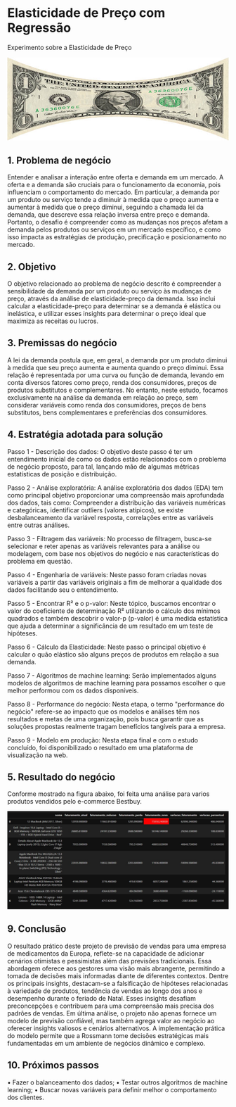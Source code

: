 # Elasticidade de Preço com Regressão

Experimento sobre a Elasticidade de Preço

![Elasticidade](img/Cedula_esticada.jpg)

## 1.	Problema de negócio
Entender e analisar a interação entre oferta e demanda em um mercado. A oferta e a demanda são cruciais para o funcionamento da economia, pois influenciam o comportamento do mercado. Em particular, a demanda por um produto ou serviço tende a diminuir à medida que o preço aumenta e aumentar à medida que o preço diminui, seguindo a chamada lei da demanda, que descreve essa relação inversa entre preço e demanda. Portanto, o desafio é compreender como as mudanças nos preços afetam a demanda pelos produtos ou serviços em um mercado específico, e como isso impacta as estratégias de produção, precificação e posicionamento no mercado.

## 2.	Objetivo
O objetivo relacionado ao problema de negócio descrito é compreender a sensibilidade da demanda por um produto ou serviço às mudanças de preço, através da análise de elasticidade-preço da demanda. Isso inclui calcular a elasticidade-preço para determinar se a demanda é elástica ou inelástica, e utilizar esses insights para determinar o preço ideal que maximiza as receitas ou lucros.

## 3.	Premissas do negócio
A lei da demanda postula que, em geral, a demanda por um produto diminui à medida que seu preço aumenta e aumenta quando o preço diminui. Essa relação é representada por uma curva ou função de demanda, levando em conta diversos fatores como preço, renda dos consumidores, preços de produtos substitutos e complementares. No entanto, neste estudo, focamos exclusivamente na análise da demanda em relação ao preço, sem considerar variáveis como renda dos consumidores, preços de bens substitutos, bens complementares e preferências dos consumidores.

## 4.	Estratégia adotada para solução

Passo 1 - Descrição dos dados: O objetivo deste passo é ter um entendimento inicial de como os dados estão relacionados com o problema de negócio proposto, para tal, lançando mão de algumas métricas estatísticas de posição e distribuição.

Passo 2 - Análise exploratória: A análise exploratória dos dados (EDA) tem como principal objetivo proporcionar uma compreensão mais aprofundada dos dados, tais como: Compreender a distribuição das variáveis numéricas e categóricas, identificar outliers (valores atípicos), se existe desbalanceamento da variável resposta, correlações entre as variáveis entre outras análises.

Passo 3 - Filtragem das variáveis: No processo de filtragem, busca-se selecionar e reter apenas as variáveis relevantes para a análise ou modelagem, com base nos objetivos do negócio e nas características do problema em questão.

Passo 4 - Engenharia de variáveis: Neste passo foram criadas novas variáveis a partir das variáveis originais a fim de melhorar a qualidade dos dados facilitando seu o entendimento.

Passo 5 - Encontrar R² e o p-valor: Neste tópico, buscamos encontrar o valor do coeficiente de determinação R² utilizando o cálculo dos mínimos quadrados e também descobrir o valor-p (p-valor) é uma medida estatística que ajuda a determinar a significância de um resultado em um teste de hipóteses.
 
Passo 6 - Cálculo da Elasticidade: Neste passo o principal objetivo é calcular o quão elástico são alguns preços de produtos em relação a sua demanda.

Passo 7 - Algoritmos de machine learning: Serão implementados alguns modelos de algoritmos de machine learning para possamos escolher o que melhor performou com os dados disponíveis.
 
Passo 8 - Performance do negócio: Nesta etapa, o termo "performance do negócio" refere-se ao impacto que os modelos e análises têm nos resultados e metas de uma organização, pois busca garantir que as soluções propostas realmente tragam benefícios tangíveis para a empresa.

Passo 9 - Modelo em produção: Nesta etapa final e com o estudo concluído, foi disponibilizado o resultado em uma plataforma de visualização na web.

## 5.	Resultado do negócio
Conforme mostrado na figura abaixo, foi feita uma análise para varios produtos vendidos pelo e-commerce Bestbuy.
 
 ![Faturamento](img/Tabela_maiores_faturamento.jpg)

## 9.	Conclusão
O resultado prático deste projeto de previsão de vendas para uma empresa de medicamentos da Europa, reflete-se na capacidade de adicionar cenários otimistas e pessimistas além das previsões tradicionais. Essa abordagem oferece aos gestores uma visão mais abrangente, permitindo a tomada de decisões mais informadas diante de diferentes contextos.
Dentre os principais insights, destacam-se a falsificação de hipóteses relacionadas à variedade de produtos, tendência de vendas ao longo dos anos e desempenho durante o feriado de Natal. Esses insights desafiam preconcepções e contribuem para uma compreensão mais precisa dos padrões de vendas.
Em última análise, o projeto não apenas fornece um modelo de previsão confiável, mas também agrega valor ao negócio ao oferecer insights valiosos e cenários alternativos. A implementação prática do modelo permite que a Rossmann tome decisões estratégicas mais fundamentadas em um ambiente de negócios dinâmico e complexo.

## 10.	Próximos passos
•	Fazer o balanceamento dos dados;
•	Testar outros algoritmos de machine learning;
•	Buscar novas variáveis para definir melhor o comportamento dos clientes.
